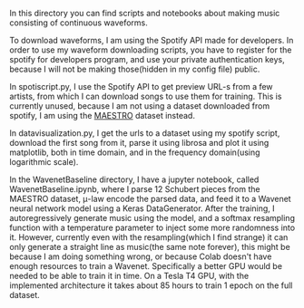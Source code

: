 In this directory you can find scripts and notebooks about making music consisting of continuous waveforms.

To download waveforms, I am using the Spotify API made for developers. In order to use my waveform downloading scripts, you have to register for the spotify for developers program, and use your private authentication keys, because I will not be making those(hidden in my config file) public.

In spotiscript.py, I use the Spotify API to get preview URL-s from a few artists, from which I can download songs to use them for training. This is currently unused, because I am not using a dataset downloaded from spotify, I am using the [MAESTRO](https://magenta.tensorflow.org/datasets/maestro) dataset instead.

In datavisualization.py, I get the urls to a dataset using my spotify script, download the first song from it, parse it using librosa and plot it using matplotlib, both in time domain, and in the frequency domain(using logarithmic scale).

In the WavenetBaseline directory, I have a jupyter notebook, called WavenetBaseline.ipynb, where I parse 12 Schubert pieces from the MAESTRO dataset, μ-law encode the parsed data, and feed it to a Wavenet neural network model using a Keras DataGenerator.
After the training, I autoregressively generate music using the model, and a softmax resampling function with a temperature parameter to inject some more randomness into it.
However, currently even with the resampling(which I find strange) it can only generate a straight line as music(the same note forever), this might be because I am doing something wrong, or because Colab doesn't have enough resources to train a Wavenet. Specifically a better GPU would be needed to be able to train it in time. On a Tesla T4 GPU, with the implemented architecture it takes about 85 hours to train 1 epoch on the full dataset.